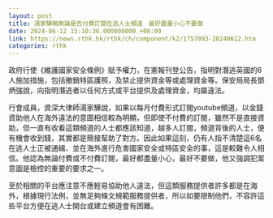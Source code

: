 ```yaml
---
layout: post
title: 湯家驊稱無論是否付費訂閱在逃人士頻道　最好盡量小心不要做
date: 2024-06-12 15:10:36.000000000 +08:00
link: https://news.rthk.hk/rthk/ch/component/k2/1757093-20240612.htm
categories: rthk
---
```


政府行使《維護國家安全條例》賦予權力，在憲報刊登公告，指明對潛逃英國的6人施加措施，包括撤銷特區護照，及禁止提供資金等或處理資金等。保安局局長鄧炳強說，向指明潛逃者以任何方式或平台提供及處理資金，均屬違法。

行會成員，資深大律師湯家驊說，如果以每月付費形式訂閱youtube頻道，以金錢資助他人在海外違法的意圖相信較為明顯，但即使不付費的訂閱，雖然不是直接資助，但一直有收看這類頻道的人士都應該知道，越多人訂閱，頻道背後的人士，便有機會收到錢，其實都是簡接幫助了對方。因此如果這刻，仍有人指不清楚這6名在逃人士正被通緝、並在海外進行危害國家安全或特區安全的事，這是較難令人相信。他認為無論付費或不付費訂閱，最好都盡量小心，最好不要做，他又強調犯案意圖是檢控的重要的要求之一。

至於相關的平台應注意不應輕易協助他人違法，但這類服務提供者許多都是在海外，根據現行法例，並無足夠條文規範服務提供者，所以如要限制他們，不容許這些平台方便在逃人士開台或建立頻道會有困難。
